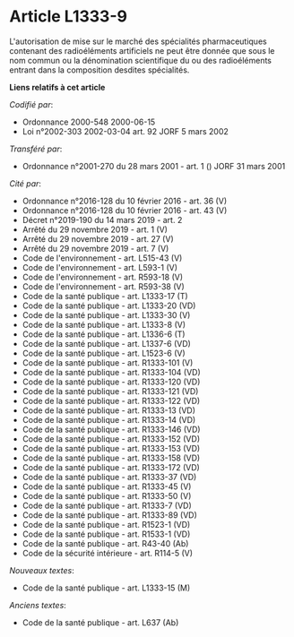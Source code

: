 # Article L1333-9

L'autorisation de mise sur le marché des spécialités pharmaceutiques contenant des radioéléments artificiels ne peut être
donnée que sous le nom commun ou la dénomination scientifique du ou des radioéléments entrant dans la composition desdites
spécialités.

**Liens relatifs à cet article**

_Codifié par_:

  - Ordonnance 2000-548 2000-06-15
  - Loi n°2002-303 2002-03-04 art. 92 JORF 5 mars 2002

_Transféré par_:

  - Ordonnance n°2001-270 du 28 mars 2001 - art. 1 () JORF 31 mars 2001

_Cité par_:

  - Ordonnance n°2016-128 du 10 février 2016 - art. 36 (V)
  - Ordonnance n°2016-128 du 10 février 2016 - art. 43 (V)
  - Décret n°2019-190 du 14 mars 2019 - art. 2
  - Arrêté du 29 novembre 2019 - art. 1 (V)
  - Arrêté du 29 novembre 2019 - art. 27 (V)
  - Arrêté du 29 novembre 2019 - art. 7 (V)
  - Code de l'environnement - art. L515-43 (V)
  - Code de l'environnement - art. L593-1 (V)
  - Code de l'environnement - art. R593-18 (V)
  - Code de l'environnement - art. R593-38 (V)
  - Code de la santé publique - art. L1333-17 (T)
  - Code de la santé publique - art. L1333-20 (VD)
  - Code de la santé publique - art. L1333-30 (V)
  - Code de la santé publique - art. L1333-8 (V)
  - Code de la santé publique - art. L1336-6 (T)
  - Code de la santé publique - art. L1337-6 (VD)
  - Code de la santé publique - art. L1523-6 (V)
  - Code de la santé publique - art. R1333-101 (V)
  - Code de la santé publique - art. R1333-104 (VD)
  - Code de la santé publique - art. R1333-120 (VD)
  - Code de la santé publique - art. R1333-121 (VD)
  - Code de la santé publique - art. R1333-122 (VD)
  - Code de la santé publique - art. R1333-13 (VD)
  - Code de la santé publique - art. R1333-14 (VD)
  - Code de la santé publique - art. R1333-146 (VD)
  - Code de la santé publique - art. R1333-152 (VD)
  - Code de la santé publique - art. R1333-153 (VD)
  - Code de la santé publique - art. R1333-158 (VD)
  - Code de la santé publique - art. R1333-172 (VD)
  - Code de la santé publique - art. R1333-37 (VD)
  - Code de la santé publique - art. R1333-45 (V)
  - Code de la santé publique - art. R1333-50 (V)
  - Code de la santé publique - art. R1333-7 (VD)
  - Code de la santé publique - art. R1333-89 (VD)
  - Code de la santé publique - art. R1523-1 (VD)
  - Code de la santé publique - art. R1533-1 (VD)
  - Code de la santé publique - art. R43-40 (Ab)
  - Code de la sécurité intérieure - art. R114-5 (V)

_Nouveaux textes_:

  - Code de la santé publique - art. L1333-15 (M)

_Anciens textes_:

  - Code de la santé publique - art. L637 (Ab)
